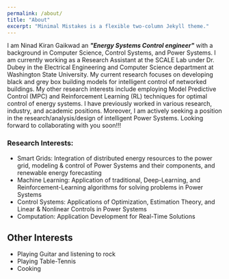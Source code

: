 ```yaml
---
permalink: /about/
title: "About"
excerpt: "Minimal Mistakes is a flexible two-column Jekyll theme."
---
```


I am Ninad Kiran Gaikwad an ***"Energy Systems Control engineer"*** with a background in Computer Science, Control Systems, and Power Systems.  I am currently working as a Research Assistant at the SCALE Lab under Dr. Dubey in the Electrical Engineering and Computer Science department at Washington State University. My current research focuses on developing black and grey box building models for intelligent control of networked buildings. My other research interests include employing Model Predictive Control (MPC) and Reinforcement Learning (RL) techniques for optimal control of energy systems. I have previously worked in various research, industry, and academic positions. Moreover, I am actively seeking a position in the research/analysis/design of intelligent Power Systems. Looking forward to collaborating with you soon!!!

### Research Interests:

- Smart Grids: Integration of distributed energy resources to the power grid, modeling & control of Power Systems and their components, and renewable energy forecasting
- Machine Learning: Application of traditional, Deep-Learning, and Reinforcement-Learning algorithms for solving problems in Power Systems 
- Control Systems: Applications of Optimization, Estimation Theory, and Linear & Nonlinear Controls in Power Systems
- Computation: Application Development for Real-Time Solutions

## Other Interests

- Playing Guitar and listening to rock
- Playing Table-Tennis
- Cooking

